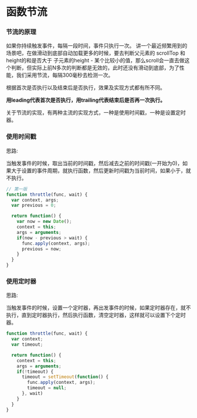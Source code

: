 # 函数节流

### 节流的原理
如果你持续触发事件，每隔一段时间，事件只执行一次。
讲一个最近频繁用到的场景吧，在做滑动到底部自动加载更多的时候，要去判断父元素的 scrollTop 和 height的和是否大于 子元素的height - 某个比较小的值，那么scroll会一直去做这个判断，但实际上前N多次的判断都是无效的，此时还没有滑动到底部，为了性能，我们采用节流，每隔300毫秒去检测一次。

根据首次是否执行以及结束后是否执行，效果及实现方式都有所不同。

**用leading代表首次是否执行，用trailing代表结束后是否再一次执行。**

关于节流的实现，有两种主流的实现方式，一种是使用时间戳，一种是设置定时器。

### 使用时间戳

思路:

当触发事件的时候，取出当前的时间戳，然后减去之前的时间戳(一开始为0)，如果大于设置的事件周期，就执行函数，然后更新时间戳为当前时间，如果小于，就不执行。

```javascript
// 第一版
function throttle(func, wait) {
  var context, args;
  var previous = 0;

  return function() {
    var now = new Date();
    context = this;
    args = arguments;
    if(now - previous > wait) {
      func.apply(context, args);
      previous = now;
    }
  }
}
```

### 使用定时器

思路:


  当触发事件的时候，设置一个定时器，再出发事件的时候，如果定时器存在，就不执行，直到定时器执行，然后执行函数，清空定时器，这样就可以设置下个定时器。

  ``` javascript 
  function throttle(func, wait) {
    var context;
    var timeout;

    return function() {
      context = this;
      args = arguments;
      if(!timeout) {
        timeout = setTimeout(function() {
          func.apply(context, args);
          timeout = null;
        }, wait)
      }
    }
  }
  
  ```


